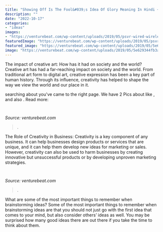 ```yaml
---
title: "Showing Off Is The Fool&#039;s Idea Of Glory Meaning In Hindi ~"
description: ""
date: "2022-10-17"
categories:
- "ideas"
images:
- "https://venturebeat.com/wp-content/uploads/2019/05/psvr-wired-wireless.png"
featuredImage: "https://venturebeat.com/wp-content/uploads/2019/05/psvr-wired-wireless.png"
featured_image: "https://venturebeat.com/wp-content/uploads/2019/05/5e629344fb3af32ef65a03e09f39d82f.png"
image: "https://venturebeat.com/wp-content/uploads/2019/05/5e629344fb3af32ef65a03e09f39d82f.png"
---
```



The impact of creative art: How has it had on society and the world?
Creative art has had a far-reaching impact on society and the world. From traditional art form to digital art, creative expression has been a key part of human history. Through its influence, creativity has helped to shape the way we view the world and our place in it.

	

		
searching about  you've came to the right page. We have 2 Pics about  like ,  and also . Read more:
		
    
## 

<img loading=lazy src="https://venturebeat.com/wp-content/uploads/2019/05/psvr-wired-wireless.png" onerror="this.onerror=null;this.src='https://tse1.mm.bing.net/th?id=OIP.3GvezmhSqSoVXHYhYHKZwQHaDq&amp;pid=15.1';" alt="">

_Source: venturebeat.com_

>. 

	

The Role of Creativity in Business:
Creativity is a key component of any business. It can help businesses design products or services that are unique, and it can help them develop new ideas for marketing or sales. However, creativity can also be used to harm businesses by creating innovative but unsuccessful products or by developing unproven marketing strategies.

    
## 

<img loading=lazy src="https://venturebeat.com/wp-content/uploads/2019/05/5e629344fb3af32ef65a03e09f39d82f.png" onerror="this.onerror=null;this.src='https://tse4.mm.bing.net/th?id=OIP.CdILTAUL72l8sZEgi9UmAAAAAA&amp;pid=15.1';" alt="">

_Source: venturebeat.com_

>. 

	

What are some of the most important things to remember when brainstorming ideas?
Some of the most important things to remember when brainstorming ideas are that you should not just go with the first idea that comes to your mind, but also consider others’ ideas as well. You may be surprised how many good ideas there are out there if you take the time to think about them.

